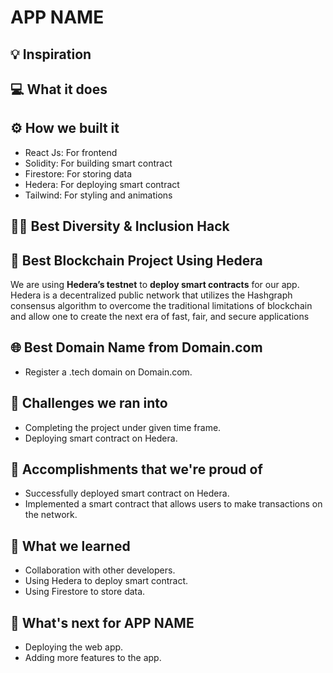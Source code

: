 # APP NAME

## 💡 Inspiration

## 💻 What it does

## ⚙️ How we built it

- React Js: For frontend
- Solidity: For building smart contract
- Firestore: For storing data
- Hedera: For deploying smart contract
- Tailwind: For styling and animations

## 🏳‍🌈 Best Diversity & Inclusion Hack

## 🔐 Best Blockchain Project Using Hedera

We are using **Hedera’s testnet** to **deploy smart contracts** for our app. Hedera is a decentralized public network that utilizes the Hashgraph consensus algorithm to overcome the traditional limitations of blockchain and allow one to create the next era of fast, fair, and secure applications

## 🌐 Best Domain Name from Domain.com

- Register a .tech domain on Domain.com.

## 🧠 Challenges we ran into

- Completing the project under given time frame.
- Deploying smart contract on Hedera.

## 🏅 Accomplishments that we're proud of

- Successfully deployed smart contract on Hedera.
- Implemented a smart contract that allows users to make transactions on the network.

## 📖 What we learned

- Collaboration with other developers.
- Using Hedera to deploy smart contract.
- Using Firestore to store data.

## 🚀 What's next for APP NAME

- Deploying the web app.
- Adding more features to the app.
